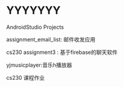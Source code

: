 # YYYYYYY


AndroidStudio Projects

assignment_email_list: 邮件收发应用

cs230 assignment3 : 基于firebase的聊天软件

yjmusicplayer:音乐h播放器


cs230 课程作业




